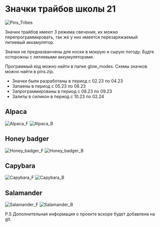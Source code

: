 # Значки трайбов школы 21
![Pins_Tribes](images/Pins_Tribes.jpeg)

Значки трайбов имеют 3 режима свечения, их можно перепрограммировать, 
так же у них имеется перезаряжаемый литиевый аккамулятор.

Значки не предназванчены для носки в мокрую и сырую погоду.
Будте осторожны с литиевыми аккумуляторами.

Программый код можно найти в папке glow_modes.
Схемы значков можно найти в pins.zip.

- Значки были разработаны в период с 02.23  по 04.23
- Запаены в период с 05.23  по 08.23
- Запрограммированы в период с 08.23  по 09.23
- Залиты в силикон в период с 10.23  по 02.24

## Alpaca

![Alpaca_F](images/Alpaca_F.jpeg)
![Alpaca_B](images/Alpaca_B.jpeg)

## Honey badger

![Honey_badger_F](images/Honey_badger_F.jpeg)
![Honey_badger_B](images/Honey_badger_B.jpeg)


## Capybara

![Capybara_F](images/Capybara_F.jpeg)
![Capybara_B](images/Capybara_B.jpeg)

## Salamander

![Salamander_F](images/Salamander_F.jpeg)
![Salamander_B](images/Salamander_B.jpeg)

P.S Дополнительная информация о проекте вскоре будет добавлена  на git.